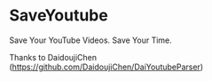 # SaveYoutube
Save Your YouTube Videos. Save Your Time.

Thanks to DaidoujiChen (https://github.com/DaidoujiChen/DaiYoutubeParser)